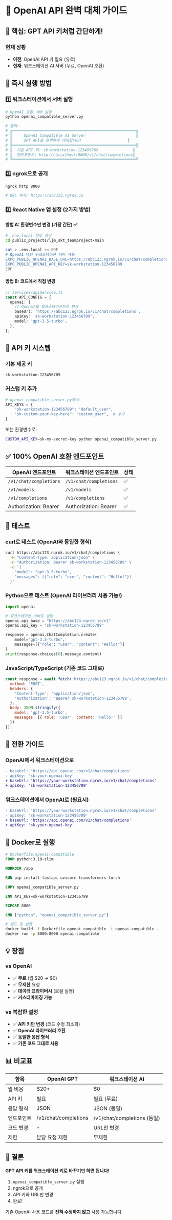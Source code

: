 # 🔄 OpenAI API 완벽 대체 가이드

## 🎯 핵심: GPT API 키처럼 간단하게!

### 현재 상황
- **이전**: OpenAI API 키 필요 (유료)
- **현재**: 워크스테이션 AI 서버 (무료, OpenAI 호환)

## 🚀 즉시 실행 방법

### 1️⃣ 워크스테이션에서 서버 실행
```bash
# OpenAI 호환 서버 실행
python openai_compatible_server.py

# 출력:
# ╔══════════════════════════════════════════════════════╗
# ║     OpenAI Compatible AI Server                      ║
# ║     GPT API를 완벽하게 대체합니다!                    ║
# ╠══════════════════════════════════════════════════════╣
# ║  기본 API 키: sk-workstation-123456789               ║
# ║  엔드포인트: http://localhost:8000/v1/chat/completions║
# ╚══════════════════════════════════════════════════════╝
```

### 2️⃣ ngrok으로 공개
```bash
ngrok http 8000

# URL 복사: https://abc123.ngrok.io
```

### 3️⃣ React Native 앱 설정 (2가지 방법)

#### 방법 A: 환경변수만 변경 (가장 간단) ✅
```bash
# .env.local 파일 생성
cd public_projects/ljm_skt_teamproject-main

cat > .env.local << EOF
# OpenAI 대신 워크스테이션 서버 사용
EXPO_PUBLIC_OPENAI_BASE_URL=https://abc123.ngrok.io/v1/chat/completions
EXPO_PUBLIC_OPENAI_API_KEY=sk-workstation-123456789
EOF
```

#### 방법 B: 코드에서 직접 변경
```typescript
// services/apiService.ts
const API_CONFIG = {
  openai: {
    // OpenAI를 워크스테이션으로 변경
    baseUrl: 'https://abc123.ngrok.io/v1/chat/completions',
    apiKey: 'sk-workstation-123456789',
    model: 'gpt-3.5-turbo',
  },
};
```

## 🔑 API 키 시스템

### 기본 제공 키
```
sk-workstation-123456789
```

### 커스텀 키 추가
```python
# openai_compatible_server.py에서
API_KEYS = {
    "sk-workstation-123456789": "default_user",
    "sk-custom-your-key-here": "custom_user",  # 추가
}
```

또는 환경변수로:
```bash
CUSTOM_API_KEY=sk-my-secret-key python openai_compatible_server.py
```

## ✅ 100% OpenAI 호환 엔드포인트

| OpenAI 엔드포인트 | 워크스테이션 엔드포인트 | 상태 |
|------------------|------------------------|------|
| `/v1/chat/completions` | `/v1/chat/completions` | ✅ |
| `/v1/models` | `/v1/models` | ✅ |
| `/v1/completions` | `/v1/completions` | ✅ |
| Authorization: Bearer | Authorization: Bearer | ✅ |

## 🧪 테스트

### curl로 테스트 (OpenAI와 동일한 형식)
```bash
curl https://abc123.ngrok.io/v1/chat/completions \
  -H "Content-Type: application/json" \
  -H "Authorization: Bearer sk-workstation-123456789" \
  -d '{
    "model": "gpt-3.5-turbo",
    "messages": [{"role": "user", "content": "Hello!"}]
  }'
```

### Python으로 테스트 (OpenAI 라이브러리 사용 가능!)
```python
import openai

# 워크스테이션 서버로 설정
openai.api_base = "https://abc123.ngrok.io/v1"
openai.api_key = "sk-workstation-123456789"

response = openai.ChatCompletion.create(
    model="gpt-3.5-turbo",
    messages=[{"role": "user", "content": "Hello!"}]
)
print(response.choices[0].message.content)
```

### JavaScript/TypeScript (기존 코드 그대로)
```javascript
const response = await fetch('https://abc123.ngrok.io/v1/chat/completions', {
  method: 'POST',
  headers: {
    'Content-Type': 'application/json',
    'Authorization': 'Bearer sk-workstation-123456789',
  },
  body: JSON.stringify({
    model: 'gpt-3.5-turbo',
    messages: [{ role: 'user', content: 'Hello!' }]
  })
});
```

## 🔄 전환 가이드

### OpenAI에서 워크스테이션으로
```diff
- baseUrl: 'https://api.openai.com/v1/chat/completions'
- apiKey: 'sk-your-openai-key'
+ baseUrl: 'https://your-workstation.ngrok.io/v1/chat/completions'
+ apiKey: 'sk-workstation-123456789'
```

### 워크스테이션에서 OpenAI로 (필요시)
```diff
- baseUrl: 'https://your-workstation.ngrok.io/v1/chat/completions'
- apiKey: 'sk-workstation-123456789'
+ baseUrl: 'https://api.openai.com/v1/chat/completions'
+ apiKey: 'sk-your-openai-key'
```

## 🐳 Docker로 실행

```dockerfile
# Dockerfile.openai-compatible
FROM python:3.10-slim

WORKDIR /app

RUN pip install fastapi uvicorn transformers torch

COPY openai_compatible_server.py .

ENV API_KEY=sk-workstation-123456789

EXPOSE 8000

CMD ["python", "openai_compatible_server.py"]
```

```bash
# 빌드 및 실행
docker build -f Dockerfile.openai-compatible -t openai-compatible .
docker run -p 8000:8000 openai-compatible
```

## 💡 장점

### vs OpenAI
- ✅ **무료** (월 $20 → $0)
- ✅ **무제한** 요청
- ✅ **데이터 프라이버시** (로컬 실행)
- ✅ **커스터마이징 가능**

### vs 복잡한 설정
- ✅ **API 키만 변경** (코드 수정 최소화)
- ✅ **OpenAI 라이브러리 호환**
- ✅ **동일한 응답 형식**
- ✅ **기존 코드 그대로 사용**

## 📊 비교표

| 항목 | OpenAI GPT | 워크스테이션 AI |
|------|-----------|----------------|
| 월 비용 | $20+ | $0 |
| API 키 | 필요 | 필요 (무료) |
| 응답 형식 | JSON | JSON (동일) |
| 엔드포인트 | /v1/chat/completions | /v1/chat/completions (동일) |
| 코드 변경 | - | URL만 변경 |
| 제한 | 분당 요청 제한 | 무제한 |

## 🎯 결론

**GPT API 키를 워크스테이션 키로 바꾸기만 하면 됩니다!**

1. `openai_compatible_server.py` 실행
2. ngrok으로 공개
3. API 키와 URL만 변경
4. 완료!

기존 OpenAI 사용 코드를 **전혀 수정하지 않고** 사용 가능합니다.